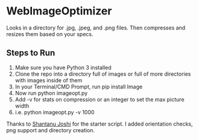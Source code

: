 # WebImageOptimizer
Looks in a directory for .jpg, .jpeg, and .png files.  Then compresses and resizes them based on your specs.

## Steps to Run
1. Make sure you have Python 3 installed
2. Clone the repo into a directory full of images or full of more directories with images inside of them
3. In your Terminal/CMD Prompt, run pip install Image
4. Now run python imageopt.py
5. Add -v for stats on compression or an integer to set the max picture width
6. i.e. python imageopt.py -v 1000


Thanks to [Shantanu Joshi](https://shantanujoshi.github.io/python-image-compression/) for the starter script.  I added orientation checks, png support and directory creation.